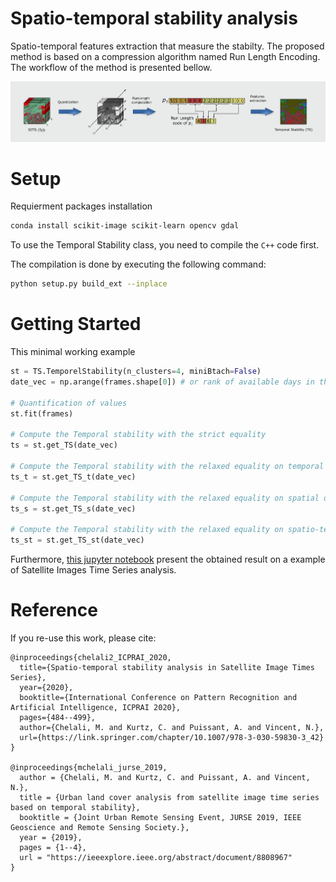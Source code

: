 # Spatio-temporal stability analysis
Spatio-temporal features extraction that measure the stabilty. The proposed method is based on a compression algorithm named Run Length Encoding. The workflow of the method is presented bellow.

![Temporal Stability Workflow](TemporalStability.png)

# Setup
Requierment packages installation
```bash
conda install scikit-image scikit-learn opencv gdal
```
To use the Temporal Stability class, you need to compile the ``C++`` code first. 

The compilation is done by executing the following command:

```bash
python setup.py build_ext --inplace
```

# Getting Started

This minimal working example

```python
st = TS.TemporelStability(n_clusters=4, miniBtach=False)
date_vec = np.arange(frames.shape[0]) # or rank of available days in the year

# Quantification of values
st.fit(frames)

# Compute the Temporal stability with the strict equality
ts = st.get_TS(date_vec)

# Compute the Temporal stability with the relaxed equality on temporal domain
ts_t = st.get_TS_t(date_vec)

# Compute the Temporal stability with the relaxed equality on spatial domain
ts_s = st.get_TS_s(date_vec)

# Compute the Temporal stability with the relaxed equality on spatio-temporal domain
ts_st = st.get_TS_st(date_vec)
```

Furthermore, [this jupyter notebook](example.ipynb) present the obtained result on a example of Satellite Images Time Series analysis.


# Reference
If you re-use this work, please cite:

```
@inproceedings{chelali2_ICPRAI_2020,
  title={Spatio-temporal stability analysis in Satellite Image Times Series},
  year={2020},
  booktitle={International Conference on Pattern Recognition and Artificial Intelligence, ICPRAI 2020},
  pages={484--499},
  author={Chelali, M. and Kurtz, C. and Puissant, A. and Vincent, N.},
  url={https://link.springer.com/chapter/10.1007/978-3-030-59830-3_42}
}

@inproceedings{mchelali_jurse_2019,
  author = {Chelali, M. and Kurtz, C. and Puissant, A. and Vincent, N.},
  title = {Urban land cover analysis from satellite image time series based on temporal stability},
  booktitle = {Joint Urban Remote Sensing Event, JURSE 2019, IEEE Geoscience and Remote Sensing Society.},
  year = {2019},
  pages = {1--4},
  url = "https://ieeexplore.ieee.org/abstract/document/8808967"
}
```

